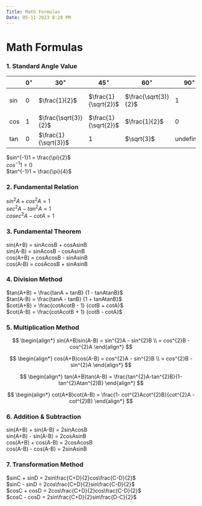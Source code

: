 ```yaml
---
Title: Math Formulas
Date: 05-11-2023 8:28 PM
---
```


# Math Formulas

### 1. Standard Angle Value
||$0^{\circ}$|$30^{\circ}$|$45^{\circ}$|$60^{\circ}$|$90^{\circ}$|$120^{\circ}$|$240^{\circ}$|
|--|--|--|--|--|--|--|--|
|sin | 0 | $\frac{1}{2}$ | $\frac{1}{\sqrt{2}}$ | $\frac{\sqrt{3}}{2}$ | 1 | $\frac{\sqrt{3}}{2}$ | - $\frac{\sqrt{3}}{2}$ |
|cos | 1 | $\frac{\sqrt{3}}{2}$ | $\frac{1}{\sqrt{2}}$ | $\frac{1}{2}$ | 0 | - $\frac{1}{2}$ | - $\frac{1}{2}$ |
|tan|0| $\frac{1}{\sqrt{3}}$ | 1 | $\sqrt{3}$ | undefined | - $\sqrt{3}$ | $\sqrt{3}$ |


$sin^{-1}1 = \frac{\pi}{2}$  
$cos^{-1}1 = 0$  
$tan^{-1}1 = \frac{\pi}{4}$


### 2. Fundamental Relation
$sin^{2}A + cos^{2}A = 1$  
$sec^{2}A - tan^{2}A = 1$  
$cosec^{2}A - cotA = 1$


### 3. Fundamental Theorem
sin(A+B) = sinAcosB + cosAsinB  
sin(A-B) = sinAcosB - cosAsinB  
cos(A+B) = cosAcosB - sinAsinB  
cos(A-B) = cosAcosB + sinAsinB


### 4. Division Method
$tan(A+B) = \frac{tanA + tanB} {1 - tanAtanB}$  
$tan(A-B) = \frac{tanA - tanB} {1 + tanAtanB}$  
$cot(A+B) = \frac{cotAcotB - 1} {cotB + cotA}$  
$cot(A-B) = \frac{cotAcotB + 1} {cotB - cotA}$  


### 5. Multiplication Method
$$
\begin{align*}
sin(A+B)sin(A-B) = sin^{2}A - sin^{2}B \\
= cos^{2}B - cos^{2}A
\end{align*}
$$

$$
\begin{align*}
cos(A+B)cos(A-B) = cos^{2}A - sin^{2}B \\
= cos^{2}B - sin^{2}A
\end{align*}
$$

$$
\begin{align*}
tan(A+B)tan(A-B) = \frac{tan^{2}A-tan^{2}B}{1-tan^{2}Atan^{2}B}
\end{align*}
$$

$$
\begin{align*}
cot(A+B)cot(A-B) = \frac{1- cot^{2}Acot^{2}B}{cot^{2}A - cot^{2}B}
\end{align*}
$$


### 6. Addition & Subtraction
sin(A+B) + sin(A-B) = 2sinAcosB  
sin(A+B) - sin(A-B) = 2cosAsinB  
cos(A+B) + cos(A-B) = 2cosAcosB  
cos(A-B) - cos(A-B) = 2sinAsinB


### 7. Transformation Method
$sinC + sinD = 2sin\frac{C+D}{2}cos\frac{C-D}{2}$  
$sinC - sinD = 2cos\frac{C+D}{2}sin\frac{C-D}{2}$  
$cosC + cosD = 2cos\frac{C+D}{2}cos\frac{C-D}{2}$  
$cosC - cosD = 2sin\frac{C+D}{2}sin\frac{D-C}{2}$
